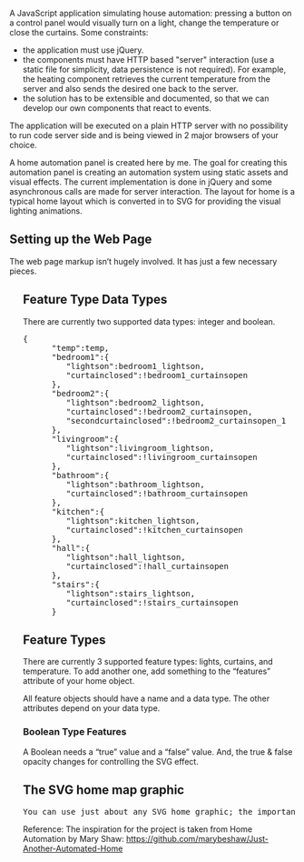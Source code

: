 <p>
 A JavaScript application simulating house automation: pressing a button on a control panel would visually turn on a light, change the temperature or close the curtains. Some constraints: 
</p>
<ul>
<li>the application must use jQuery.</li>
<li>the components must have HTTP based "server" interaction (use a static file for simplicity, data persistence is not required). For example, the heating component retrieves the current temperature from the server and also sends the desired one back to the server.</li>
<li>the solution has to be extensible and documented, so that we can develop our own components that react to events.</li>
</ul>
<p>The application will be executed on a plain HTTP server with no possibility to run code server side and is being viewed in 2 major browsers of your choice.</p>

<p>A home automation panel is created here by me. The goal for creating this automation panel is creating an automation system using static assets and visual effects. The current implementation is done in jQuery and some asynchronous calls are made for server interaction. 
The layout for home is a typical home layout which is converted in to SVG for providing the visual lighting animations.</p>

<h2>Setting up the Web Page</h2>
<p>
The web page markup isn’t hugely involved.  It has just a few necessary pieces.
</p>
<ol>
<h2>Feature Type Data Types</h2>
<p>There are currently two supported data types: integer and boolean. </p>
<pre>
{  
      "temp":temp,
      "bedroom1":{  
         "lightson":bedroom1_lightson,
         "curtainclosed":!bedroom1_curtainsopen
      },
      "bedroom2":{  
         "lightson":bedroom2_lightson,
         "curtainclosed":!bedroom2_curtainsopen,
         "secondcurtainclosed":!bedroom2_curtainsopen_1
      },
      "livingroom":{  
         "lightson":livingroom_lightson,
         "curtainclosed":!livingroom_curtainsopen
      },
      "bathroom":{  
         "lightson":bathroom_lightson,
         "curtainclosed":!bathroom_curtainsopen
      },
      "kitchen":{  
         "lightson":kitchen_lightson,
         "curtainclosed":!kitchen_curtainsopen
      },
      "hall":{  
         "lightson":hall_lightson,
         "curtainclosed":!hall_curtainsopen
      },
      "stairs":{  
         "lightson":stairs_lightson,
         "curtainclosed":!stairs_curtainsopen
      }
</pre>
<h2>Feature Types</h2>
<p>There are currently 3 supported feature types: lights, curtains, and temperature.  To add another one, add something to the “features” attribute of your home object.
</p>
<p>
All feature objects should have a name and a data type.  The other attributes depend on your data type.
</p>
<h3>Boolean Type Features</h3>
<p>
A Boolean needs a “true” value and a “false” value.  And, the true & false opacity changes for controlling the SVG effect.
</p>

<h2>The SVG home map graphic</h2>
<pre>
You can use just about any SVG home graphic; the important thing to remember is that each room needs its own ID for animation, and each room ID needs to be labeled in the HOME JSON file.
</pre>

Reference:
The inspiration for the project is taken from Home Automation by Mary Shaw:
https://github.com/marybeshaw/Just-Another-Automated-Home
